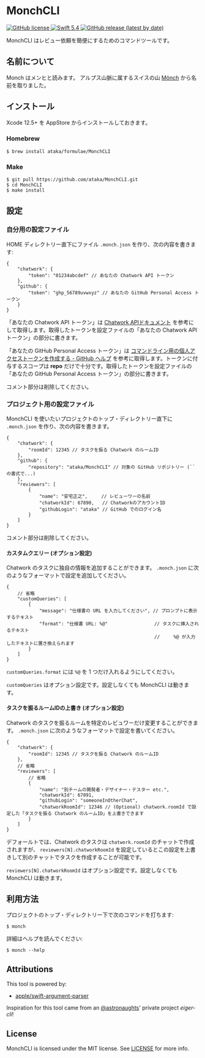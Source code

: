 # MonchCLI
<p>
    <a href="https://github.com/ataka/MonchCLI/blob/develop/LICENSE">
        <img alt="GitHub license" src="https://img.shields.io/github/license/ataka/MonchCLI"/>
    </a>
    <a href="https://docs.swift.org/swift-book/index.html">
        <img alt="Swift 5.4" src="https://img.shields.io/badge/Swift-5.4-orange.svg"/>
    </a>
    <a href="https://github.com/ataka/MonchCLI/releases">
        <img alt="GitHub release (latest by date)" src="https://img.shields.io/github/v/release/ataka/MonchCLI">
    </a>
</p>

MonchCLI はレビュー依頼を簡便にするためのコマンドツールです。

## 名前について

Monch はメンヒと読みます。
アルプス山脈に属するスイスの山 [Mönch](https://ja.wikipedia.org/wiki/%E3%83%A1%E3%83%B3%E3%83%92) から名前を取りました。

## インストール

Xcode 12.5+ を AppStore からインストールしておきます。

### Homebrew

``` shellsession
$ brew install ataka/formulae/MonchCLI
```

### Make

``` shellsession
$ git pull https://github.com/ataka/MonchCLI.git
$ cd MonchCLI
$ make install
```

## 設定

### 自分用の設定ファイル

HOME ディレクトリー直下にファイル `.monch.json` を作り、次の内容を書きます:

``` json5
{
    "chatwork": {
        "token": "01234abcdef" // あなたの Chatwork API トークン
    },
    "github": {
        "token": "ghp_56789uvwxyz" // あなたの GitHub Personal Access トークン
    }
}
```

「あなたの Chatwork API トークン」は [Chatwork APIドキュメント](https://developer.chatwork.com/ja/) を参考にして取得します。取得したトークンを設定ファイルの「あなたの Chatwork API トークン」の部分に書きます。

「あなたの GitHub Personal Access トークン」は [コマンドライン用の個人アクセストークンを作成する \- GitHub ヘルプ](https://help.github.com/ja/github/authenticating-to-github/creating-a-personal-access-token-for-the-command-line) を参考に取得します。トークンに付与するスコープは **repo** だけで十分です。取得したトークンを設定ファイルの「あなたの GitHub Personal Access トークン」の部分に書きます。

コメント部分は削除してください。

### プロジェクト用の設定ファイル

MonchCLI を使いたいプロジェクトのトップ・ディレクトリー直下に `.monch.json` を作り、次の内容を書きます。

``` json5
{
    "chatwork": {
        "roomId": 12345 // タスクを振る Chatwork のルームID
    },
    "github": {
        "repository": "ataka/MonchCLI" // 対象の GitHub リポジトリー (`` の書式で...)
    },
    "reviewers": [
        { 
            "name": "安宅正之",     // レビューワーの名前
            "chatworkId": 67890,   // ChatworkのアカウントID
            "githubLogin": "ataka" // GitHub でのログイン名
        }
    ]
}
```

コメント部分は削除してください。

#### カスタムクエリー (オプション設定)

Chatwork のタスクに独自の情報を追加することができます。
`.monch.json` に次のようなフォーマットで設定を追加してください。

``` json5
{
    // 省略
    "customQueries": [
        {
            "message": "仕様書の URL を入力してください", // プロンプトに表示するテキスト
            "format": "仕様書 URL: %@"                 // タスクに挿入されるテキスト
                                                      //     %@ が入力したテキストに置き換えられます
        }
    ]
}
```

`customQueries.format` には `%@` を 1 つだけ入れるようにしてください。

`customQueries` はオプション設定です。設定しなくても MonchCLI は動きます。

#### タスクを振るルームIDの上書き (オプション設定)

Chatwork のタスクを振るルームを特定のレビュワーだけ変更することができます。
`.monch.json` に次のようなフォーマットで設定を書いてください。

``` json5
{
    "chatwork": {
        "roomId": 12345 // タスクを振る Chatwork のルームID
    },
    // 省略
    "reviewers": [
        // 省略
        {
            "name": "別チームの開発者・デザイナー・テスター etc.",
            "chatworkId": 67891,
            "githubLogin": "someoneInOtherChat",
            "chatworkRoomId": 12346 // (Optional) chatwork.roomId で設定した「タスクを振る Chatwork のルームID」を上書きできます
        }
    ]
}
```

デフォールトでは、Chatwork のタスクは `chatwork.roomId` のチャットで作成されますが、
`reviewers[N].chatworkRoomId` を設定しているとこの設定を上書きして別のチャットでタスクを作成することが可能です。

`reviewers[N].chatworkRoomId` はオプション設定です。設定しなくても MonchCLI は動きます。

## 利用方法

プロジェクトのトップ・ディレクトリー下で次のコマンドを打ちます:

``` shellsession
$ monch
```

詳細はヘルプを読んでください:

``` shellsession
$ monch --help
```

## Attributions

This tool is powered by:

- [apple/swift\-argument\-parser](https://github.com/apple/swift-argument-parser)

Inspiration for this tool came from an [@astronaughts](https://github.com/astronaughts)' private project *eiger-cli*!

## License

MonchCLI is licensed under the MIT license.  See [LICENSE](https://github.com/ataka/MonchCLI/blob/master/LICENSE) for more info.

<!-- Local Variables: -->
<!-- mode: gfm -->
<!-- End: -->
